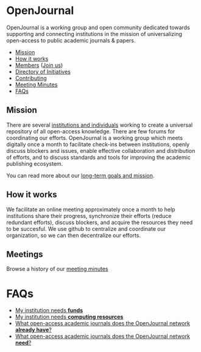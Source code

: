 # OpenJournal

OpenJournal is a working group and open community dedicated towards supporting and connecting institutions in the mission of universalizing open-access to public academic journals & papers.

- [Mission](#mission)
- [How it works](#how-it-works)
- [Members](institutions.md) ([Join us](https://github.com/OpenJournal/central/issues/3))
- [Directory of Initiatives](projects.md)
- [Contributing](https://github.com/OpenJournal/central/issues/7)
- [Meeting Minutes](#meetings)
- [FAQs](#faqs)

## Mission

There are several [institutions and individuals](institutions.md) working to
create a universal repository of all open-access knowledge. There are few forums
for coordinating our efforts. OpenJournal is a working group which meets digitally
once a month to facilitate check-ins between institutions, openly discuss
blockers and issues, enable effective collaboration and distribution of efforts,
and to discuss standards and tools for improving the academic publishing
ecosystem.

You can read more about our [long-term goals and mission](mission.md).

## How it works

We facilitate an online meeting approximately once a month to help institutions share their progress, synchronize their efforts (reduce redundant efforts), discuss blockers, and acquire the resources they need to be succesful. We use github to centralize and coordinate our organization, so we can then decentralize our efforts.

## Meetings

Browse a history of our [meeting minutes](minutes.md)

# FAQs

- [My institution needs **funds**](funding.md)
- [My institution needs **computing resources**](funding.md)
- [What open-access academic journals does the OpenJournal network **already have**?](funding.md)
- [What open-access academic journals does the OpenJournal network **need**?](funding.md)
